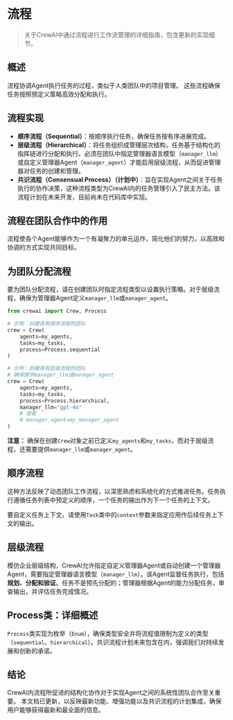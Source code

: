 # 流程

> 关于CrewAI中通过流程进行工作流管理的详细指南，包含更新的实现细节。

## 概述

流程协调Agent执行任务的过程，类似于人类团队中的项目管理。
这些流程确保任务按照预定义策略高效分配和执行。

## 流程实现

* **顺序流程（Sequential）**：按顺序执行任务，确保任务按有序进展完成。
* **层级流程（Hierarchical）**：将任务组织成管理层次结构，任务基于结构化的指挥链进行分配和执行。必须在团队中指定管理器语言模型（`manager_llm`）或自定义管理器Agent（`manager_agent`）才能启用层级流程，从而促进管理器对任务的创建和管理。
* **共识流程（Consensual Process）（计划中）**：旨在实现Agent之间关于任务执行的协作决策，这种流程类型为CrewAI内的任务管理引入了民主方法。该流程计划在未来开发，目前尚未在代码库中实现。

## 流程在团队合作中的作用

流程使各个Agent能够作为一个有凝聚力的单元运作，简化他们的努力，以高效和协调的方式实现共同目标。

## 为团队分配流程

要为团队分配流程，请在创建团队时指定流程类型以设置执行策略。对于层级流程，确保为管理器Agent定义`manager_llm`或`manager_agent`。

```python
from crewai import Crew, Process

# 示例：创建具有顺序流程的团队
crew = Crew(
    agents=my_agents,
    tasks=my_tasks,
    process=Process.sequential
)

# 示例：创建具有层级流程的团队
# 确保提供manager_llm或manager_agent
crew = Crew(
    agents=my_agents,
    tasks=my_tasks,
    process=Process.hierarchical,
    manager_llm="gpt-4o"
    # 或者
    # manager_agent=my_manager_agent
)
```

**注意：** 确保在创建`Crew`对象之前已定义`my_agents`和`my_tasks`，而对于层级流程，还需要提供`manager_llm`或`manager_agent`。

## 顺序流程

这种方法反映了动态团队工作流程，以深思熟虑和系统化的方式推进任务。任务执行遵循任务列表中预定义的顺序，一个任务的输出作为下一个任务的上下文。

要自定义任务上下文，请使用`Task`类中的`context`参数来指定应用作后续任务上下文的输出。

## 层级流程

模仿企业层级结构，CrewAI允许指定自定义管理器Agent或自动创建一个管理器Agent，需要指定管理器语言模型（`manager_llm`）。该Agent监督任务执行，包括**规划、分配和验证**。任务不是预先分配的；管理器根据Agent的能力分配任务，审查输出，并评估任务完成情况。

## Process类：详细概述

`Process`类实现为枚举（`Enum`），确保类型安全并将流程值限制为定义的类型（`sequential`、`hierarchical`）。共识流程计划未来包含在内，强调我们对持续发展和创新的承诺。

## 结论

CrewAI内流程所促进的结构化协作对于实现Agent之间的系统性团队合作至关重要。
本文档已更新，以反映最新功能、增强功能以及共识流程的计划集成，确保用户能够获得最新和最全面的信息。